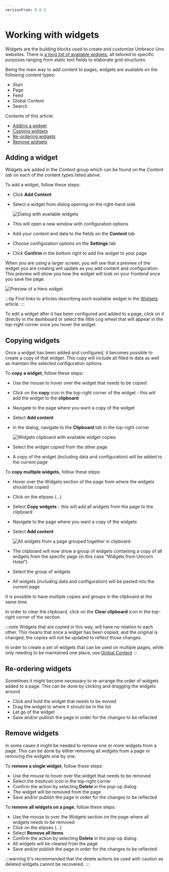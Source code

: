 ```yaml
---
versionFrom: 8.0.0
---
```


# Working with widgets

Widgets are the building blocks used to create and customize Umbraco Uno websites. There is [a long list of available widgets](../../Widgets), all tailored to specific purposes ranging from static text fields to elaborate grid structures.

Being the main way to add content to pages, widgets are available on the following content types:

* Start
* Page
* Feed
* Global Content
* Search

Contents of this article:

* [Adding a widget](#adding-a-widget)
* [Copying widgets](#copying-widgets)
* [Re-ordering widgets](#re-ordering-widgets)
* [Remove widgets](#remove-widgets)

## Adding a widget

Widgets are added in the *Content* group which can be found on the *Content tab* on each of the content types listed above.

To add a widget, follow these steps:

* Click **Add Content**
* Select a widget from dialog opening on the right-hand side

  ![Dialog with available widgets](images/available-widgets-dialog.png)

* This will open a new window with configuration options
* Add your content and data to the fields on the **Content** tab
* Choose configuration options on the **Settings** tab
* Click **Confirm** in the bottom right to add the widget to your page

When you are using a larger screen, you will see that a preview of the widget you are creating will update as you add content and configuration. This preview will show you how the widget will look on your frontend once you save the page.

![Preview of a Hero widget](images/widgets-preview.png)

:::tip
Find links to articles describing each available widget in the [Widgets](../../Widgets) article.
:::

To edit a widget after it has been configured and added to a page, click on it directly in the dashboard or select the little cog wheel that will appear in the top-right corner once you hover the widget.

## Copying widgets

Once a widget has been added and configured, it becomes possible to create a copy of that widget. This copy will include all filled in data as well as maintain the selected configuration options.

To **copy a widget**, follow these steps:

* Use the mouse to hover over the widget that needs to be copied
* Click on the **copy** icon in the top-right corner of the widget - this will add the widget to the **clipboard**
* Navigate to the page where you want a copy of the widget
* Select **Add content**
* In the dialog, navigate to the **Clipboard** tab in the top-right corner

  ![Widgets clipboard with available widget copies](images/clipboard-widgets.png)

* Select the widget copied from the other page
* A copy of the widget (including data and configuration) will be added to the current page

To **copy multiple widgets**, follow these steps:

* Hover over the Widgets section of the page from where the widgets should be copied
* Click on the elipses (...)
* Select **Copy widgets** - this will add all widgets from the page to the clipboard
* Navigate to the page where you want a copy of the widgets
* Select **Add content**

  ![All widgets from a page grouped together in clipboard](images/widgets-from-page.png)

* The clipboard will now show a group of widgets containing a copy of all widgets from the specific page (in this case "Widgets from Unicorn Hotel")
* Select the group of widgets
* All widgets (including data and configuration) will be pasted into the current page

It is possible to have multiple copies and groups in the clipboard at the same time.

In order to clear the clipboard, click on the **Clear clipboard** icon in the top-right corner of the section.

:::note
Widgets that are copied in this way, will have no relation to each other. This means that once a widget has been copied, and the original is changed, the copies will not be updated to reflect those changes.

In order to create a set of widgets that can be used on multiple pages, while only needing to be maintained one place, use [Global Content](../../Uno-pedia/Content-Types/Global-Content)
:::

## Re-ordering widgets

Sometimes it might become necessary to re-arrange the order of widgets added to a page. This can be done by clicking and dragging the widgets around.

* Click and hold the widget that needs to be moved
* Drag the widget to where it should be in the list
* Let go of the widget
* Save and/or publish the page in order for the changes to be reflected

## Remove widgets

In some cases it might be needed to remove one or more widgets from a page. This can be done by either removing all widgets from a page or removing the widgets one by one.

To **remove a single widget**, follow these steps:

* Use the mouse to hover over the widget that needs to be removed
* Select the *trashcan* icon in the top-right corner
* Confirm the action by selecting **Delete** in the pop-up dialog
* The widget will be removed from the page
* Save and/or publish the page in order for the changes to be reflected

To **remove all widgets on a page**, follow these steps:

* Use the mouse to over the Widgets section on the page where all widgets needs to be removed
* Click on the elipses (...)
* Select **Remove all items**
* Confirm the action by selecting **Delete** in the pop-up dialog
* All widgets will be cleared from the page
* Save and/or publish the page in order for the changes to be reflected

:::warning
It's recommended that the delete actions be used with caution as deleted widgets cannot be recovered.
:::
